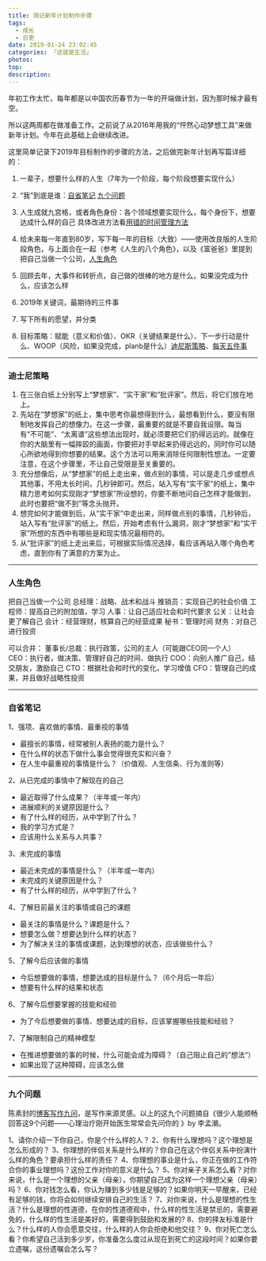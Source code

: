 ```yaml
---
title: 简记新年计划制作步骤
tags:
  - 成长
  - 日更
date: 2019-01-24 23:02:45
categories: 「这就是生活」
photos:
top:
description:
---
```

年初工作太忙，每年都是以中国农历春节为一年的开端做计划，因为那时候才最有空。

所以这两周都在做准备工作。之前说了从2016年用我的“怦然心动梦想工具”来做新年计划。今年在此基础上会继续改进。

这里简单记录下2019年目标制作的步骤的方法，之后做完新年计划再写篇详细的：

1. 一辈子，想要什么样的人生（7年为一个阶段，每个阶段想要实现什么）

2. “我”到底是谁：[自省笔记](#3) [九个问题](#4)

3. 人生成就九宫格，或者角色身份：各个领域想要实现什么，每个身份下，想要达成什么样的自己  具体改进方法看[用错的时间管理方法](https://www.jianshu.com/p/a4bd8b3de77b)

4. 给未来每一年直到80岁，写下每一年的目标（大致）——使用改良版的人生阶段角色，与上面合在一起（参考《人生的八个角色》，以及《富爸爸》里提到把自己当做一个公司，[人生角色](#2)

5. 回顾去年，大事件和转折点，自己做的很棒的地方是什么，如果没完成为什么，应该怎么样

6. 2019年关键词，最期待的三件事

7. 写下所有的愿望，并分类

8. 目标策略：赋能（意义和价值）、OKR（关键结果是什么）、下一步行动是什么、WOOP（风险，如果没完成，planb是什么）[迪尼斯策略](#1)、[每天五件事](https://mp.weixin.qq.com/s/P4MeY98743Z9N2H__ejbTQ)

---
### <span id = "1">迪士尼策略</span>

1. 在三张白纸上分别写上“梦想家”、“实干家”和“批评家”。然后，将它们放在地上。
2. 先站在“梦想家”的纸上，集中思考你最想得到什么，最想看到什么，要没有限制地发挥自己的想像力。在这一步骤，最重要的就是不要自我设限。每当有“不可能”、“太离谱”这些想法出现时，就必须要把它们扔得远远的。就像在你的大脑里有一幅摔跤的画面，你要把对手举起来扔得远远的，同时你可以随心所欲地得到你想要的结果。这个方法可以用来消除任何限制性想法。一定要注意，在这个步骤里，不让自己受限是至关重要的。
3. 充分想像后，从“梦想家”的纸上走出来，做点别的事情，可以是走几步或想点其他事，不用太长时间，几秒钟即可。然后，站入写有“实干家”的纸上，集中精力思考如何实现刚才“梦想家”所设想的，你要不断地问自己怎样才能做到，此时也要把“做不到”等念头抛开。
4. 想完如何才能做到后，从“实干家”中走出来，同样做点别的事情，几秒钟后，站入写有“批评家”的纸上。然后，开始考虑有什么漏洞，刚才“梦想家”和“实干家”所想的东西中有哪些是和现实情况最相符的。
5. 从“批评家”的纸上走出来后，可根据实际情况选择，看应该再站入哪个角色考虑，直到你有了满意的方案为止。

---
### <span id = "2">人生角色</span>
把自己当做一个公司
总经理：战略、战术和战斗
推销员：实现自己的社会价值
工程师：提高自己的附加值，学习
人事：让自己适应社会和时代要求
公关：让社会更了解自己
会计：经营理财，核算自己的经营成果
秘书：管理时间
财务：对自己进行投资

可以合并：
董事长/总裁：执行政策，公司的主人（可能跟CEO同一个人）
CEO：执行者，做决策、管理好自己的时间、做执行
COO：向别人推广自己，结交朋友，激励自己
CTO：根据社会和时代的变化，学习增值
CFO：管理自己的成果，并且做好战略性投资

---
### <span id = "3">自省笔记</span>

1、强项、喜欢做的事情、最重视的事情
- 最擅长的事情，经常被别人表扬的能力是什么？
- 在什么样的状态下做什么事会觉得很充实和兴奋？
- 在人生中最重视的事情是什么？（价值观、人生信条、行为准则等）

2、从已完成的事情中了解现在的自己
- 最近取得了什么成果？（半年或一年内）
- 进展顺利的关键原因是什么？
- 有了什么样的经历，从中学到了什么？
- 我的学习方式是？
- 应该用什么关系与人共事？

3、未完成的事情
- 最近未完成的事情是什么？（半年或一年内）
- 未完成的关键原因是什么？
- 有了什么样的经历，从中学到了什么？

4、了解目前最关注的事情或自己的课题
- 最关注的事情是什么？课题是什么？
- 想要怎么做？想要达到什么样的状态？
- 为了解决关注的事情或课题，达到理想的状态，应该做些什么？

5、了解今后应该做的事情
- 今后想要做的事情，想要达成的目标是什么？（6个月后一年后）
- 想要有什么样的结果和状态

6、了解今后想要掌握的技能和经验
- 为了今后想要做的事情、想要达成的目标，应该掌握哪些技能和经验？

7、了解限制自己的精神模型
- 在推进想要做的事的时候，什么可能会成为障碍？（自己阻止自己的”想法“）
- 如果出现了这种障碍，应该怎么做

---
### <span id = "4">九个问题</span>
陈素封的[博客写作九问](http://www.xuzizi.cn/2016/04/18/why-write-blog/)，是写作来源灵感。以上的这九个问题摘自《很少人能顺畅回答这9个问题——心理治疗刚开始医生常常会先问你的 》by 李孟潮。

1、请你介绍一下你自己，你是个什么样的人？
2、你有什么理想吗？这个理想是怎么形成的？
3、你理想的伴侣关系是什么样的？你自己在这个伴侣关系中扮演什么样的角色？要承担什么样的责任？
4、你理想的事业是什么，你正在做的工作符合你的事业理想吗？这份工作对你的意义是什么？
5、你对亲子关系怎么看？对你来说，什么是一个理想的父亲（母亲），你期望自己成为这样一个理想父亲（母亲）吗？
6、你对钱怎么看，你认为赚到多少钱是足够的？如果你明天一早醒来，已经有足够的钱，你将会如何继续安排自己的生活？
7、对你来说，什么是理想的性生活？什么是理想的性道德，在你的性道德观中，什么样的性生活是禁忌的，需要避免的，什么样的性生活是美好的，需要得到鼓励和发展的?
8、你的择友标准是什么？什么样的人你会愿意交往，什么样的人你会拒绝和他交往？
9、你对死亡怎么看？你希望自己活到多少岁，你准备怎么度过从现在到死亡的这段时间？如果你要立遗嘱，这份遗嘱会怎么写？